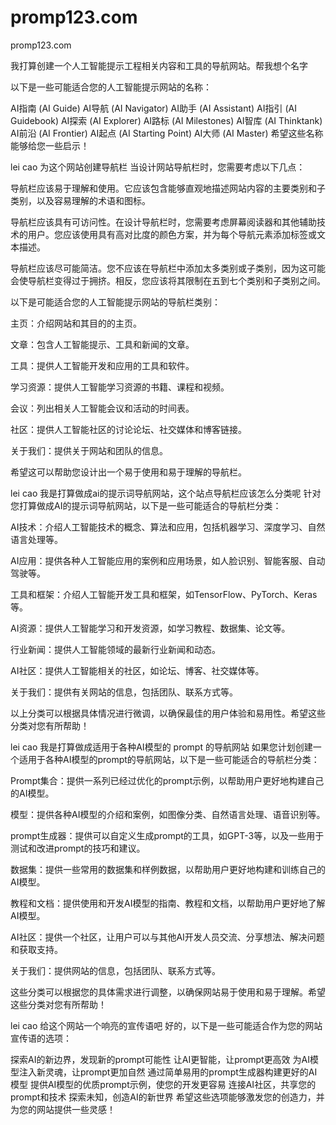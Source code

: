 # promp123.com
promp123.com


我打算创建一个人工智能提示工程相关内容和工具的导航网站。帮我想个名字

以下是一些可能适合您的人工智能提示网站的名称：

AI指南 (AI Guide)
AI导航 (AI Navigator)
AI助手 (AI Assistant)
AI指引 (AI Guidebook)
AI探索 (AI Explorer)
AI路标 (AI Milestones)
AI智库 (AI Thinktank)
AI前沿 (AI Frontier)
AI起点 (AI Starting Point)
AI大师 (AI Master)
希望这些名称能够给您一些启示！




lei cao
为这个网站创建导航栏
当设计网站导航栏时，您需要考虑以下几点：

导航栏应该易于理解和使用。它应该包含能够直观地描述网站内容的主要类别和子类别，以及容易理解的术语和图标。

导航栏应该具有可访问性。在设计导航栏时，您需要考虑屏幕阅读器和其他辅助技术的用户。您应该使用具有高对比度的颜色方案，并为每个导航元素添加标签或文本描述。

导航栏应该尽可能简洁。您不应该在导航栏中添加太多类别或子类别，因为这可能会使导航栏变得过于拥挤。相反，您应该将其限制在五到七个类别和子类别之间。

以下是可能适合您的人工智能提示网站的导航栏类别：

主页：介绍网站和其目的的主页。

文章：包含人工智能提示、工具和新闻的文章。

工具：提供人工智能开发和应用的工具和软件。

学习资源：提供人工智能学习资源的书籍、课程和视频。

会议：列出相关人工智能会议和活动的时间表。

社区：提供人工智能社区的讨论论坛、社交媒体和博客链接。

关于我们：提供关于网站和团队的信息。

希望这可以帮助您设计出一个易于使用和易于理解的导航栏。




lei cao
我是打算做成ai的提示词导航网站，这个站点导航栏应该怎么分类呢
针对您打算做成AI的提示词导航网站，以下是一些可能适合的导航栏分类：

AI技术：介绍人工智能技术的概念、算法和应用，包括机器学习、深度学习、自然语言处理等。

AI应用：提供各种人工智能应用的案例和应用场景，如人脸识别、智能客服、自动驾驶等。

工具和框架：介绍人工智能开发工具和框架，如TensorFlow、PyTorch、Keras等。

AI资源：提供人工智能学习和开发资源，如学习教程、数据集、论文等。

行业新闻：提供人工智能领域的最新行业新闻和动态。

AI社区：提供人工智能相关的社区，如论坛、博客、社交媒体等。

关于我们：提供有关网站的信息，包括团队、联系方式等。

以上分类可以根据具体情况进行微调，以确保最佳的用户体验和易用性。希望这些分类对您有所帮助！




lei cao
我是打算做成适用于各种AI模型的 prompt 的导航网站
如果您计划创建一个适用于各种AI模型的prompt的导航网站，以下是一些可能适合的导航栏分类：

Prompt集合：提供一系列已经过优化的prompt示例，以帮助用户更好地构建自己的AI模型。

模型：提供各种AI模型的介绍和案例，如图像分类、自然语言处理、语音识别等。

prompt生成器：提供可以自定义生成prompt的工具，如GPT-3等，以及一些用于测试和改进prompt的技巧和建议。

数据集：提供一些常用的数据集和样例数据，以帮助用户更好地构建和训练自己的AI模型。

教程和文档：提供使用和开发AI模型的指南、教程和文档，以帮助用户更好地了解AI模型。

AI社区：提供一个社区，让用户可以与其他AI开发人员交流、分享想法、解决问题和获取支持。

关于我们：提供网站的信息，包括团队、联系方式等。

这些分类可以根据您的具体需求进行调整，以确保网站易于使用和易于理解。希望这些分类对您有所帮助！




lei cao
给这个网站一个响亮的宣传语吧
好的，以下是一些可能适合作为您的网站宣传语的选项：

探索AI的新边界，发现新的prompt可能性
让AI更智能，让prompt更高效
为AI模型注入新灵魂，让prompt更加自然
通过简单易用的prompt生成器构建更好的AI模型
提供AI模型的优质prompt示例，使您的开发更容易
连接AI社区，共享您的prompt和技术
探索未知，创造AI的新世界
希望这些选项能够激发您的创造力，并为您的网站提供一些灵感！